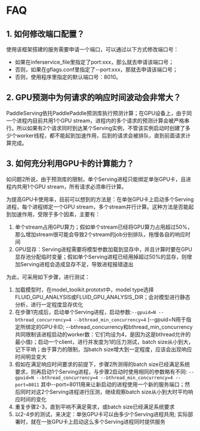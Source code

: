 # FAQ
## 1. 如何修改端口配置？
使用该框架搭建的服务需要申请一个端口，可以通过以下方式修改端口号：

- 如果在inferservice_file里指定了port:xxx，那么就去申请该端口号；
- 否则，如果在gflags.conf里指定了--port:xxx，那就去申请该端口号；
- 否则，使用程序里指定的默认端口号：8010。

## 2. GPU预测中为何请求的响应时间波动会非常大？
PaddleServing依托PaddlePaddle预测库执行预测计算；在GPU设备上，由于同一个进程内目前共用1个GPU stream，进程内的多个请求的预测计算会被严格串行。所以如果有2个请求同时到达某个Serving实例，不管该实例启动时创建了多少个worker线程，都不能起到加速作用，后到的请求会被排队，直到前面请求计算完成。

## 3. 如何充分利用GPU卡的计算能力？
如问题2所说，由于预测库的限制，单个Serving进程只能绑定单张GPU卡，且进程内共用1个GPU stream，所有请求必须串行计算。

为提高GPU卡使用率，目前可以想到的方法是：在单张GPU卡上启动多个Serving进程，每个进程绑定一个GPU stream，多个stream并行计算。这种方法是否能起到加速作用，受限于多个因素，主要有：

1. 单个stream占用GPU算力；假如单个stream已经将GPU算力占用超过50%，那么增加stream很可能会导致2个stream的job分别排队，拖慢各自的响应时间
2. GPU显存：Serving进程需要将模型参数加载到显存中，并且计算时要在GPU显存池分配临时变量；假如单个Serving进程已经用掉超过50%的显存，则增加Serving进程会造成显存不足，导致进程报错退出

为此，可采用如下步骤，进行测试：

1. 加载模型时，在model_toolkit.prototxt中，model type选择FLUID_GPU_ANALYSIS或FLUID_GPU_ANALYSIS_DIR；会对模型进行静态分析，进行一定程度显存优化
2. 在步骤1完成后，启动单个Serving进程，启动参数:`--gpuid=N --bthread_concurrency=4 --bthread_min_concurrency=4` (--gpuid=N用于指定所绑定的GPU卡ID; --bthread_concurrency和bthread_min_concurrency共同限制该进程启动的worker数：它们均设为4，是因为这是bthread允许的最小值)；启动一个client，进行并发度为1的压力测试，batch size从小到大，记下平响；由于算力的限制，当batch size增大到一定程度，应该会出现响应时间明显变大
3. 假如在满足响应时间要求的前提下，步骤2所测得的batch size已经满足系统要求，则再启动1个Serving进程，与步骤2启动时使用相同的参数略有不同: `--gpuid=N --bthread_concurrency=4 --bthread_min_concurrency=4 --port=8011` 其中--port=8011用来让新启动的进程使用一个新的服务端口；然后同时对这2个Serving进程进行压测，继续观察batch size从小到大时平均响应时间的变化
4. 重复步骤2-3，直到平响不满足需求，或batch size已经满足系统要求
5. 以2-4步的测试，来决定：单张GPU卡可以由多少个Serving进程共用; 实际部署时，就在一张GPU卡上启动这么多个Serving进程同时提供服务
